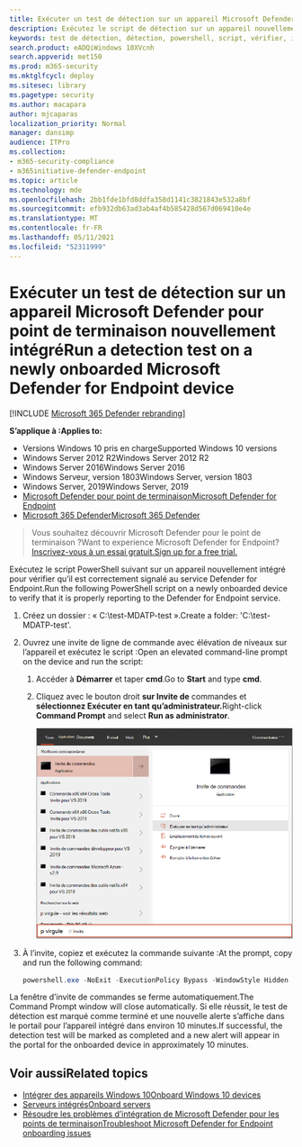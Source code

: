 ```yaml
---
title: Exécuter un test de détection sur un appareil Microsoft Defender pour point de terminaison nouvellement intégré
description: Exécutez le script de détection sur un appareil nouvellement intégré pour vérifier qu’il est correctement intégré au service Microsoft Defender for Endpoint.
keywords: test de détection, détection, powershell, script, vérifier, intégration, microsoft defender pour l’intégration de point de terminaison, clients, serveurs, test
search.product: eADQiWindows 10XVcnh
search.appverid: met150
ms.prod: m365-security
ms.mktglfcycl: deploy
ms.sitesec: library
ms.pagetype: security
ms.author: macapara
author: mjcaparas
localization_priority: Normal
manager: dansimp
audience: ITPro
ms.collection:
- m365-security-compliance
- m365initiative-defender-endpoint
ms.topic: article
ms.technology: mde
ms.openlocfilehash: 2bb1fde1bfd8ddfa358d1141c3821843e532a8bf
ms.sourcegitcommit: efb932db63ad3ab4af4b585428d567d069410e4e
ms.translationtype: MT
ms.contentlocale: fr-FR
ms.lasthandoff: 05/11/2021
ms.locfileid: "52311999"
---
```

# <a name="run-a-detection-test-on-a-newly-onboarded-microsoft-defender-for-endpoint-device"></a><span data-ttu-id="e81d4-104">Exécuter un test de détection sur un appareil Microsoft Defender pour point de terminaison nouvellement intégré</span><span class="sxs-lookup"><span data-stu-id="e81d4-104">Run a detection test on a newly onboarded Microsoft Defender for Endpoint device</span></span> 

[!INCLUDE [Microsoft 365 Defender rebranding](../../includes/microsoft-defender.md)]


<span data-ttu-id="e81d4-105">**S’applique à :**</span><span class="sxs-lookup"><span data-stu-id="e81d4-105">**Applies to:**</span></span>
- <span data-ttu-id="e81d4-106">Versions Windows 10 pris en charge</span><span class="sxs-lookup"><span data-stu-id="e81d4-106">Supported Windows 10 versions</span></span>
- <span data-ttu-id="e81d4-107">Windows Server 2012 R2</span><span class="sxs-lookup"><span data-stu-id="e81d4-107">Windows Server 2012 R2</span></span>
- <span data-ttu-id="e81d4-108">Windows Server 2016</span><span class="sxs-lookup"><span data-stu-id="e81d4-108">Windows Server 2016</span></span>
- <span data-ttu-id="e81d4-109">Windows Serveur, version 1803</span><span class="sxs-lookup"><span data-stu-id="e81d4-109">Windows Server, version 1803</span></span>
- <span data-ttu-id="e81d4-110">Windows Server, 2019</span><span class="sxs-lookup"><span data-stu-id="e81d4-110">Windows Server, 2019</span></span>
- [<span data-ttu-id="e81d4-111">Microsoft Defender pour point de terminaison</span><span class="sxs-lookup"><span data-stu-id="e81d4-111">Microsoft Defender for Endpoint</span></span>](https://go.microsoft.com/fwlink/?linkid=2154037)
- [<span data-ttu-id="e81d4-112">Microsoft 365 Defender</span><span class="sxs-lookup"><span data-stu-id="e81d4-112">Microsoft 365 Defender</span></span>](https://go.microsoft.com/fwlink/?linkid=2118804)

> <span data-ttu-id="e81d4-113">Vous souhaitez découvrir Microsoft Defender pour le point de terminaison ?</span><span class="sxs-lookup"><span data-stu-id="e81d4-113">Want to experience Microsoft Defender for Endpoint?</span></span> [<span data-ttu-id="e81d4-114">Inscrivez-vous à un essai gratuit.</span><span class="sxs-lookup"><span data-stu-id="e81d4-114">Sign up for a free trial.</span></span>](https://www.microsoft.com/microsoft-365/windows/microsoft-defender-atp?ocid=docs-wdatp-exposedapis-abovefoldlink)

<span data-ttu-id="e81d4-115">Exécutez le script PowerShell suivant sur un appareil nouvellement intégré pour vérifier qu’il est correctement signalé au service Defender for Endpoint.</span><span class="sxs-lookup"><span data-stu-id="e81d4-115">Run the following PowerShell script on a newly onboarded device to verify that it is properly reporting to the Defender for Endpoint service.</span></span>

1. <span data-ttu-id="e81d4-116">Créez un dossier : « C:\test-MDATP-test ».</span><span class="sxs-lookup"><span data-stu-id="e81d4-116">Create a folder:  'C:\test-MDATP-test'.</span></span>
2. <span data-ttu-id="e81d4-117">Ouvrez une invite de ligne de commande avec élévation de niveaux sur l’appareil et exécutez le script :</span><span class="sxs-lookup"><span data-stu-id="e81d4-117">Open an elevated command-line prompt on the device and run the script:</span></span>

   1. <span data-ttu-id="e81d4-118">Accéder à **Démarrer** et taper **cmd**.</span><span class="sxs-lookup"><span data-stu-id="e81d4-118">Go to **Start** and type **cmd**.</span></span>

   1. <span data-ttu-id="e81d4-119">Cliquez avec le bouton droit **sur Invite de** commandes et **sélectionnez Exécuter en tant qu’administrateur.**</span><span class="sxs-lookup"><span data-stu-id="e81d4-119">Right-click **Command Prompt** and select **Run as administrator**.</span></span>

      ![Menu Démarrer de la fenêtre pointant sur Exécuter en tant qu’administrateur](images/run-as-admin.png)

3. <span data-ttu-id="e81d4-121">À l’invite, copiez et exécutez la commande suivante :</span><span class="sxs-lookup"><span data-stu-id="e81d4-121">At the prompt, copy and run the following command:</span></span>

   ```powershell
   powershell.exe -NoExit -ExecutionPolicy Bypass -WindowStyle Hidden $ErrorActionPreference = 'silentlycontinue';(New-Object System.Net.WebClient).DownloadFile('http://127.0.0.1/1.exe', 'C:\\test-MDATP-test\\invoice.exe');Start-Process 'C:\\test-MDATP-test\\invoice.exe'
   ```

<span data-ttu-id="e81d4-122">La fenêtre d’invite de commandes se ferme automatiquement.</span><span class="sxs-lookup"><span data-stu-id="e81d4-122">The Command Prompt window will close automatically.</span></span> <span data-ttu-id="e81d4-123">Si elle réussit, le test de détection est marqué comme terminé et une nouvelle alerte s’affiche dans le portail pour l’appareil intégré dans environ 10 minutes.</span><span class="sxs-lookup"><span data-stu-id="e81d4-123">If successful, the detection test will be marked as completed and a new alert will appear in the portal for the onboarded device in approximately 10 minutes.</span></span>

## <a name="related-topics"></a><span data-ttu-id="e81d4-124">Voir aussi</span><span class="sxs-lookup"><span data-stu-id="e81d4-124">Related topics</span></span>
- [<span data-ttu-id="e81d4-125">Intégrer des appareils Windows 10</span><span class="sxs-lookup"><span data-stu-id="e81d4-125">Onboard Windows 10 devices</span></span>](configure-endpoints.md)
- [<span data-ttu-id="e81d4-126">Serveurs intégrés</span><span class="sxs-lookup"><span data-stu-id="e81d4-126">Onboard servers</span></span>](configure-server-endpoints.md)
- [<span data-ttu-id="e81d4-127">Résoudre les problèmes d’intégration de Microsoft Defender pour les points de terminaison</span><span class="sxs-lookup"><span data-stu-id="e81d4-127">Troubleshoot Microsoft Defender for Endpoint onboarding issues</span></span>](https://docs.microsoft.com/microsoft-365/security/defender-endpoint/troubleshoot-onboarding)
